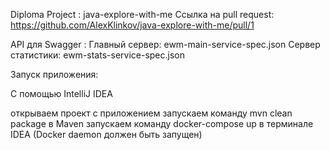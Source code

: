 Diploma Project : java-explore-with-me
Ссылка на pull request: https://github.com/AlexKlinkov/java-explore-with-me/pull/1

API для Swagger :
Главный сервер: ewm-main-service-spec.json
Сервер статистики: ewm-stats-service-spec.json

Запуск приложения:

С помощью IntelliJ IDEA

открываем проект с приложением
запускаем команду mvn clean package в Maven
запускаем команду docker-compose up в терминале IDEA (Docker daemon должен быть запущен)
